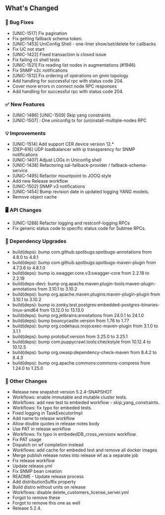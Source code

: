 <!-- Release notes generated using configuration in .github/release.yml at 5.2.4 -->

## What's Changed
### 🐞 Bug Fixes
* [UNIC-1517] Fix pagination
* Fix getting fallback schema token.
* [UNIC-1453] UniConfig Shell - one-liner show/set/delete for callbacks
* Fix UC not start
* [UNIC-1422] Fixed transaction is closed issue
* Fix failing cli shell tests
* [UNIC-1521] Fix reading list nodes in augmentations (#1946)
* Fix SNMP v2c notifications
* [UNIC-1512] Fix ordering of operations on gnmi topology
* Add handling for successful rpc with status code 204.
* Cover more errors in connect node RPC responses
* Add handling for successful rpc with status code 204.
### ✅ New Features
* [UNIC-1486] [UNIC-1509] Skip yang constraints 
* [UNIC-1507] : One uniconfig tx for (un)install-multiple-nodes RPC
### 💡 Improvements
* [UNIC-1514] Add support CER device version 12.*
* [DEP-616] UDP loadbalancer with ip transparency for SNMP notifications
* [UNIC-1407] Adjust LOGs in Uniconfig shell
* [UNIC-1438] Refactoring sal-fallback-provider / fallback-schema-service
* [UNIC-1495] Refactor mountpoint to JOOQ style
* Add new Release workflow
* [UNIC-1502] SNMP v3 notifications
* [UNIC-1454] Bump revision date in updated logging YANG models.
* Remove object cache
### 🖥️ API Changes
* [UNIC-1288] Refactor logging and restconf-logging RPCs
* Fix generic status code to specific status code for Subtree RPCs.
### 🔨 Dependency Upgrades
* build(deps): bump com.github.spotbugs:spotbugs-annotations from 4.8.0 to 4.8.1
* build(deps): bump com.github.spotbugs:spotbugs-maven-plugin from 4.7.3.6 to 4.8.1.0
* build(deps): bump io.swagger.core.v3:swagger-core from 2.2.18 to 2.2.19
* build(deps-dev): bump org.apache.maven.plugin-tools:maven-plugin-annotations from 3.10.1 to 3.10.2
* build(deps): bump org.apache.maven.plugins:maven-plugin-plugin from 3.10.1 to 3.10.2
* build(deps): bump io.zonky.test.postgres:embedded-postgres-binaries-linux-amd64 from 13.12.0 to 13.13.0
* build(deps): bump org.jetbrains:annotations from 24.0.1 to 24.1.0
* build(deps): bump bouncycastle.version from 1.76 to 1.77
* build(deps): bump org.codehaus.mojo:exec-maven-plugin from 3.1.0 to 3.1.1
* build(deps): bump protobuf.version from 3.25.0 to 3.25.1
* build(deps): bump com.puppycrawl.tools:checkstyle from 10.12.4 to 10.12.5
* build(deps): bump org.owasp:dependency-check-maven from 8.4.2 to 8.4.3
* build(deps): bump org.apache.commons:commons-compress from 1.24.0 to 1.25.0
### 🔧 Other Changes
* Release new snapshot version 5.2.4-SNAPSHOT
* Workflows: enable immutable and mutable cluster tests.
* Workflows: add new test to embeded workflow - skip_yang_constraints.
* Workflows: fix typo for embeded tests.
* Fixed logging in TaskExecutorImpl
* Add name to release workflow
* Allow double quotes in release notes body
* Use PAT in release workflow
* Workflows: fix typo in embededDB_cross_versions workflow.
* Fix PAT usage
* Dispatch on wf completion instead
* Workflows: add cache for embeded test and remove all docker images
* Merge publish release notes into release wf as a separate job
* Fix release workflow
* Update release.yml
* Fix SNMP bean creation
* README - Update release process
* Add distributionSuffix property
* Build distro without units on release
* Workflows: disable delete_customers_license_server.yml
* Forgot to remove these
* Forgot to remove this one as well
* Release 5.2.4.

